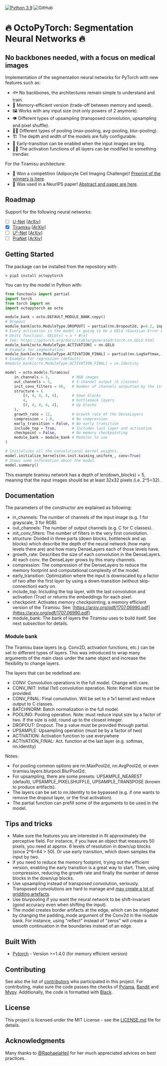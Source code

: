 [![Python 3.9](https://img.shields.io/badge/python-3.9-blue.svg)](https://www.python.org/downloads/release/python-390/)
![GitHub](https://img.shields.io/github/license/npielawski/pytorch_tiramisu)

# 🔥 OctoPyTorch: Segmentation Neural Networks 🔥

## No backbones needed, with a focus on medical images

Implementation of the segmentation neural networks for PyTorch with new features such as:

* 🐟 No backbones, the architectures remain simple to understand and train.
* 💾 Memory-efficient version (trade-off between memory and speed).
* 🖼 Works with any input size (not only powers of 2 anymore).
* 👁 Different types of upsampling (transposed convolution, upsampling and pixel shuffle).
* 🏊‍♀️ Different types of pooling (max-pooling, avg-pooling, blur-pooling).
* 🏗 The depth and width of the models are fully configurable.
* 🔬 Early-transition can be enabled when the input images are big.
* 👸🏼 The activation functions of all layers can be modified to something trendier.

For the Tiramisu architecture:

* 🎉 Won a competition (Adipocyte Cell Imaging Challenge)! [Preprint of the winners is here](https://www.biorxiv.org/content/10.1101/2021.01.18.427121v3).
* 🎉 Was used in a NeurIPS paper! [Abstract and paper are here](https://proceedings.neurips.cc//paper/2020/hash/d6428eecbe0f7dff83fc607c5044b2b9-Abstract.html).

## Roadmap

Support for the following neural networks:

* [ ] [U-Net](https://link.springer.com/chapter/10.1007%2F978-3-319-24574-4_28) [[ArXiv](https://arxiv.org/abs/1505.04597)]
* [x] [Tiramisu](https://ieeexplore.ieee.org/document/8014890) [[ArXiv](https://arxiv.org/abs/1611.09326)]
* [ ] [U²-Net](https://www.sciencedirect.com/science/article/abs/pii/S0031320320302077) [[ArXiv](https://arxiv.org/abs/2005.09007)]
* [ ] [PraNet](https://www.springerprofessional.de/en/pranet-parallel-reverse-attention-network-for-polyp-segmentation/18443486) [[ArXiv](https://arxiv.org/abs/2006.11392)]

## Getting Started

The package can be installed from the repository with:

```console
> pip3 install octopytorch
```

You can try the model in Python with:

```py
from functools import partial
import torch
from torch import nn
import octopytorch as octo

module_bank = octo.DEFAULT_MODULE_BANK.copy()
# Dropout
module_bank[octo.ModuleType.DROPOUT] = partial(nn.Dropout2d, p=0.2, inplace=True)
# Every activation in the model is going to be a GELU (Gaussian Error Linear 
# Units function). GELU(x) = x * Φ(x)
# See: https://pytorch.org/docs/stable/generated/torch.nn.GELU.html
module_bank[octo.ModuleType.ACTIVATION] = nn.GELU
# Example for segmentation:
module_bank[octo.ModuleType.ACTIVATION_FINAL] = partial(nn.LogSoftmax, dim=1)
# Example for regression (default):
#module_bank[octo.ModuleType.ACTIVATION_FINAL] = nn.Identity

model = octo.models.Tiramisu(
    in_channels = 3,          # RGB images
    out_channels = 5,         # 5-channel output (5 classes)
    init_conv_filters = 48,   # Number of channels outputted by the 1st convolution
    structure = (
        [4, 4, 4, 4, 4],      # Down blocks
        4,                    # bottleneck layers
        [4, 4, 4, 4, 4],      # Up blocks
    ),
    growth_rate = 12,         # Growth rate of the DenseLayers
    compression = 1.0,        # No compression
    early_transition = False, # No early transition
    include_top = True,       # Includes last layer and activation
    checkpoint = False,       # No memory checkpointing
    module_bank = module_bank # Modules to use
)

# Initializes all the convolutional kernel weights.
model.initialize_kernels(nn.init.kaiming_uniform_, conv=True)
# Shows some information about the model.
model.summary()
```

This example tiramisu network has a depth of len(down_blocks) = 5, meaning that the
input images should be at least 32x32 pixels (i.e. 2^5=32).

## Documentation

The parameters of the constructor are explained as following:

* in_channels: The number of channels of the input image (e.g. 1 for grayscale, 3 for
  RGB).
* out_channels: The number of output channels (e.g. C for C classes).
* init_conv_filters: The number of filters in the very first convolution.
* structure: Divided in three parts (down blocks, bottleneck and up blocks) which
  describe the depth of the neural network (how many levels there are) and how many
  DenseLayers each of those levels have.
* growth_rate: Describes the size of each convolution in the DenseLayers. At each conv.
  the DenseLayer grows by this many channels.
* compression: The compression of the DenseLayers to reduce the memory footprint and
  computational complexity of the model.
* early_transition: Optimization where the input is downscaled by a factor of two after
  the first layer by using a down-transition (without skip-connection) early on.
* include_top: Including the top layer, with the last convolution and activation (True)
  or returns the embeddings for each pixel.
* checkpoint: Activates memory checkpointing, a memory efficient version of the
  Tiramisu. See: [https://arxiv.org/pdf/1707.06990.pdf](https://arxiv.org/pdf/1707.06990.pdf)
* module_bank: The bank of layers the Tiramisu uses to build itself. See next subsection
  for details.

### Module bank

The Tiramisu base layers (e.g. Conv2D, activation functions, etc.) can be set
to different types of layers. This was introduced to wrap many arguments of the
main class under the same object and increase the flexibility to change layers.

The layers that can be redefined are:

* CONV: Convolution operations in the full model. Change with care.
* CONV_INIT: Initial (1st) convolution operation. Note: Kernel size must be provided.
* CONV_FINAL: Final convolution. Will be set to a 1x1 kernel and reduce output to C
  classes.
* BATCHNORM: Batch normalization in the full model.
* POOLING: Pooling operation. Note: must reduce input size by a factor of two. If the
  size is odd, round *up* to the closest integer.
* DROPOUT: Dropout. The p value must be provided through partial.
* UPSAMPLE: Upsampling operation (must be by a factor of two)
* ACTIVATION: Activation function to use everywhere
* ACTIVATION_FINAL: Act. function at the last layer (e.g. softmax, nn.Identity)

Notes:

* For pooling common options are nn.MaxPool2d, nn.AvgPool2d, or even
  tiramisu.layers.blurpool.BlurPool2d.
* For upsampling, there are some presets: UPSAMPLE_NEAREST (default),
  UPSAMPLE_PIXELSHUFFLE, UPSAMPLE_TRANSPOSE (known to produce artifacts).
* The layers can be set to nn.Identity to be bypassed (e.g. if one wants to remove the
  dropout layer, or the final activation).
* The partial function can prefill some of the arguments to be used in the model.

## Tips and tricks

* Make sure the features you are interested in fit approximately the perceptive field.
For instance, if you have an object that measures 50 pixels, you need at approx. 6
levels of resolution in down/up blocks (since 2^6=64 > 50). Or use early transition,
which down samples the input by two.
* If you need to reduce the memory footprint, trying out the efficient version,
enabling the early transition is a great way to start. Then, using compression,
reducing the growth rate and finally the number of dense blocks in the down/up blocks.
* Use upsampling instead of transposed convolution, seriously. Transposed convolutions
are hard to manage and [may create a lot of gridding artefacts](https://distill.pub/2016/deconv-checkerboard/).
* Use blurpooling if you want the neural network to be shift-invariant (good accuracy
even when shifting the input).
* The model creates border artifacts at the edge, which can be mitigated by changing
the padding_mode argument of the Conv2d in the module bank. For instance, using
"reflect" instead of "zeros" will create a smooth continuation in the boundaries
instead of an edge.

## Built With

* [Pytorch](https://pytorch.org/) - Version >=1.4.0 (for memory efficient version)

## Contributing

See also the list of [contributors](https://github.com/npielawski/octopytorch/contributors) who participated in this project.
For contributing, make sure the code passes the checks of [Pylama](https://github.com/klen/pylama), [Bandit](https://github.com/PyCQA/bandit) and [Mypy](https://github.com/python/mypy).
Additionally, the code is formatted with [Black](https://github.com/psf/black).

## License

This project is licensed under the MIT License - see the [LICENSE.md](LICENSE.md) file for details.

## Acknowledgments

Many thanks to [@RaphaelaHeil](https://github.com/RaphaelaHeil) for her much
appreciated advices on best practices.
